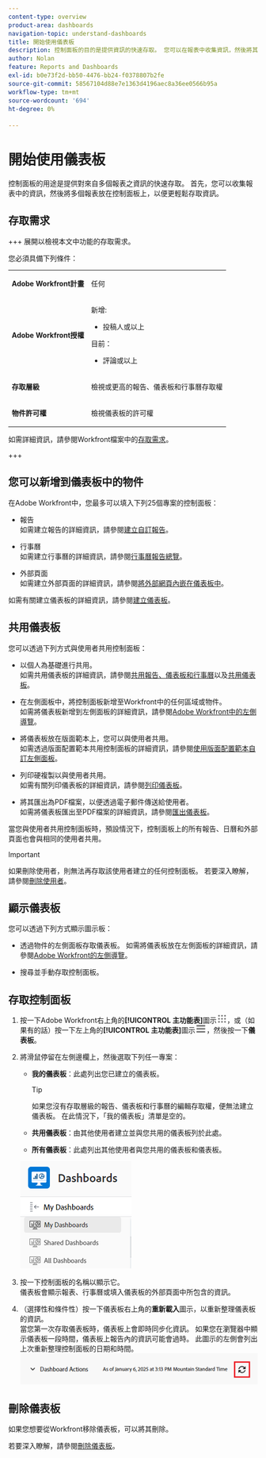 ```yaml
---
content-type: overview
product-area: dashboards
navigation-topic: understand-dashboards
title: 開始使用儀表板
description: 控制面板的目的是提供資訊的快速存取。 您可以在報表中收集資訊，然後將其放在控制面板上，以便更輕鬆存取資訊。
author: Nolan
feature: Reports and Dashboards
exl-id: b0e73f2d-bb50-4476-bb24-f0378807b2fe
source-git-commit: 58567104d88e7e1363d4196aec8a36ee0566b95a
workflow-type: tm+mt
source-wordcount: '694'
ht-degree: 0%

---
```


# 開始使用儀表板

<!-- Audited: 1/2025 -->

控制面板的用途是提供對來自多個報表之資訊的快速存取。 首先，您可以收集報表中的資訊，然後將多個報表放在控制面板上，以便更輕鬆存取資訊。

## 存取需求

+++ 展開以檢視本文中功能的存取需求。

您必須具備下列條件：

<table style="table-layout:auto">
 <col> 
 </col> 
 <col> 
 </col> 
 <tbody> 
  <tr> 
   <td> <p><strong>Adobe Workfront計畫</strong></p> </td> 
   <td>任何</td> 
  </tr> 
  <tr> 
   <td> <p><strong>Adobe Workfront授權</strong></p> </td> 
      <td> 
      <p>新增:</p>
         <ul>
         <li><p>投稿人或以上</p></li>
         </ul>
      <p>目前：</p>
         <ul>
         <li><p>評論或以上</p></li>
         </ul>
   </td> 
  </tr> 
  <tr> 
   <td><strong>存取層級</strong> </td> 
   <td> <p>檢視或更高的報告、儀表板和行事曆存取權</p> </td> 
  </tr> 
  <tr> 
   <td> <p><strong>物件許可權</strong> </p> </td> 
   <td> <p>檢視儀表板的許可權</p>  </td> 
  </tr> 
 </tbody> 
</table>

如需詳細資訊，請參閱Workfront檔案中的[存取需求](/help/quicksilver/administration-and-setup/add-users/access-levels-and-object-permissions/access-level-requirements-in-documentation.md)。

+++

## 您可以新增到儀表板中的物件

在Adobe Workfront中，您最多可以填入下列25個專案的控制面板：

* 報告\
  如需建立報告的詳細資訊，請參閱[建立自訂報告](../../../reports-and-dashboards/reports/creating-and-managing-reports/create-custom-report.md)。

* 行事曆\
  如需建立行事曆的詳細資訊，請參閱[行事曆報告總覽](../../../reports-and-dashboards/reports/calendars/calendar-reports-overview.md)。

* 外部頁面\
  如需建立外部頁面的詳細資訊，請參閱[將外部網頁內嵌在儀表板中](../../../reports-and-dashboards/dashboards/creating-and-managing-dashboards/embed-external-web-page-dashboard.md)。

如需有關建立儀表板的詳細資訊，請參閱[建立儀表板](../../../reports-and-dashboards/dashboards/creating-and-managing-dashboards/create-dashboard.md)。

## 共用儀表板

您可以透過下列方式與使用者共用控制面板：

* 以個人為基礎進行共用。\
  如需共用儀表板的詳細資訊，請參閱[共用報告、儀表板和行事曆](../../../workfront-basics/grant-and-request-access-to-objects/permissions-reports-dashboards-calendars.md)以及[共用儀表板](../../../reports-and-dashboards/dashboards/creating-and-managing-dashboards/share-dashboard.md)。

* 在左側面板中，將控制面板新增至Workfront中的任何區域或物件。\
  如需將儀表板新增到左側面板的詳細資訊，請參閱[Adobe Workfront中的左側導覽](../../../workfront-basics/the-new-workfront-experience/simplified-left-navigation.md)。

* 將儀表板放在版面範本上，您可以與使用者共用。\
  如需透過版面配置範本共用控制面板的詳細資訊，請參閱[使用版面配置範本自訂左側面板](../../../administration-and-setup/customize-workfront/use-layout-templates/customize-left-panel.md)。

* 列印硬複製以與使用者共用。\
  如需有關列印儀表板的詳細資訊，請參閱[列印儀表板](../../../reports-and-dashboards/dashboards/creating-and-managing-dashboards/print-dashboard.md)。

* 將其匯出為PDF檔案，以便透過電子郵件傳送給使用者。\
  如需將儀表板匯出至PDF檔案的詳細資訊，請參閱[匯出儀表板](../../../reports-and-dashboards/dashboards/creating-and-managing-dashboards/export-dashboard.md)。

當您與使用者共用控制面板時，預設情況下，控制面板上的所有報告、日曆和外部頁面也會與相同的使用者共用。

>[!IMPORTANT]
>
>如果刪除使用者，則無法再存取該使用者建立的任何控制面板。 若要深入瞭解，請參閱[刪除使用者](../../../administration-and-setup/add-users/create-and-manage-users/delete-a-user.md)。

## 顯示儀表板

您可以透過下列方式顯示圖示板：

* 透過物件的左側面板存取儀表板。
如需將儀表板放在左側面板的詳細資訊，請參閱[Adobe Workfront的左側導覽](../../../workfront-basics/the-new-workfront-experience/simplified-left-navigation.md)。

* 搜尋並手動存取控制面板。

## 存取控制面板

1. 按一下Adobe Workfront右上角的&#x200B;**[!UICONTROL 主功能表]**&#x200B;圖示![主功能表](/help/_includes/assets/main-menu-icon.png)，或（如果有的話）按一下左上角的&#x200B;**[!UICONTROL 主功能表]**&#x200B;圖示![主功能表](/help/_includes/assets/main-menu-icon-left-nav.png)，然後按一下&#x200B;**儀表板**。
1. 將滑鼠停留在左側邊欄上，然後選取下列任一專案：

   * **我的儀表板**：此處列出您已建立的儀表板。

     >[!TIP]
     >
     >如果您沒有存取層級的報告、儀表板和行事曆的編輯存取權，便無法建立儀表板。 在此情況下，「我的儀表板」清單是空的。

   * **共用儀表板**：由其他使用者建立並與您共用的儀表板列於此處。
   * **所有儀表板**：此處列出其他使用者與您共用的儀表板和儀表板。

   ![儀表板區域](assets/dashboards-area.png)

1. 按一下控制面板的名稱以顯示它。\
   儀表板會顯示報表、行事曆或填入儀表板的外部頁面中所包含的資訊。
1. （選擇性和條件性）按一下儀表板右上角的&#x200B;**重新載入**&#x200B;圖示，以重新整理儀表板的資訊。\
   當您第一次存取儀表板時，儀表板上會即時同步化資訊。 如果您在瀏覽器中顯示儀表板一段時間，儀表板上報告內的資訊可能會過時。 此圖示的左側會列出上次重新整理控制面板的日期和時間。\
   ![重新載入圖示](assets/dashboard-reload-icon.png)

## 刪除儀表板

如果您想要從Workfront移除儀表板，可以將其刪除。

若要深入瞭解，請參閱[刪除儀表板](../../../reports-and-dashboards/dashboards/creating-and-managing-dashboards/delete-dashboard.md)。
